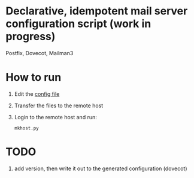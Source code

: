 # Declarative, idempotent mail server configuration script (work in progress)

Postfix, Dovecot, Mailman3

# How to run

1. Edit the [config file](mkhost/cfg.py)
2. Transfer the files to the remote host
3. Login to the remote host and run:

   ```
   mkhost.py
   ```

# TODO

1. add version, then write it out to the generated configuration (dovecot)
